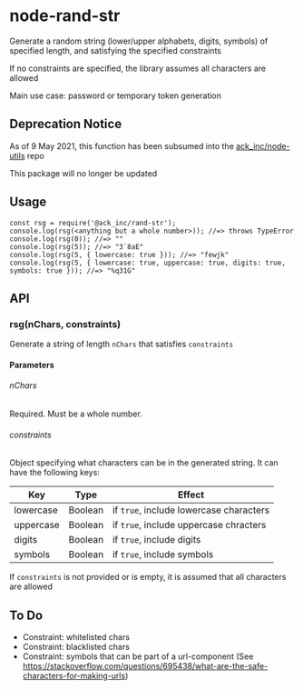 # node-rand-str

Generate a random string (lower/upper alphabets, digits, symbols) of specified length,
and satisfying the specified constraints

If no constraints are specified, the library assumes all characters are allowed

Main use case: password or temporary token generation

## Deprecation Notice

As of 9 May 2021, this function has been subsumed into the [ack_inc/node-utils](https://www.npmjs.com/package/@ack_inc/utils) repo

This package will no longer be updated

## Usage

```
const rsg = require('@ack_inc/rand-str');
console.log(rsg(<anything but a whole number>)); //=> throws TypeError
console.log(rsg(0)); //=> ""
console.log(rsg(5)); //=> "3`8aE"
console.log(rsg(5, { lowercase: true })); //=> "fewjk"
console.log(rsg(5, { lowercase: true, uppercase: true, digits: true, symbols: true })); //=> "%q31G"
```

## API

### rsg(nChars, constraints)

Generate a string of length `nChars` that satisfies `constraints`

#### Parameters

###### nChars

Required. Must be a whole number.

###### constraints

Object specifying what characters can be in the generated string.
It can have the following keys:

| Key       | Type    | Effect                                  |
| --------- | ------- | --------------------------------------- |
| lowercase | Boolean | if `true`, include lowercase characters |
| uppercase | Boolean | if `true`, include uppercase chracters  |
| digits    | Boolean | if `true`, include digits               |
| symbols   | Boolean | if `true`, include symbols              |

If `constraints` is not provided or is empty, it is assumed that all characters are allowed

## To Do

- Constraint: whitelisted chars
- Constraint: blacklisted chars
- Constraint: symbols that can be part of a url-component (See https://stackoverflow.com/questions/695438/what-are-the-safe-characters-for-making-urls)
